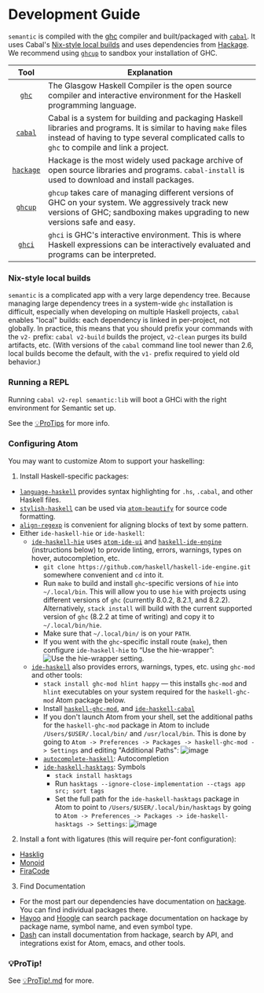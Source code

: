 # Development Guide

`semantic` is compiled with the [ghc](https://www.haskell.org/ghc/) compiler and built/packaged with [`cabal`](https://cabal.readthedocs.io/en/latest/). It uses Cabal's [Nix-style local builds](https://www.haskell.org/cabal/users-guide/nix-local-build-overview.html) and uses dependencies from [Hackage](http://hackage.haskell.org/). We recommend using [`ghcup`](https://www.haskell.org/ghcup/) to sandbox your installation of GHC.

| Tool | Explanation |
| :-------------: |-------------|
| [`ghc`](https://www.haskell.org/ghc/) | The Glasgow Haskell Compiler is the open source compiler and interactive environment for the Haskell programming language. |
| [`cabal`](https://www.haskell.org/cabal/) | Cabal is a system for building and packaging Haskell libraries and programs. It is similar to having `make` files instead of having to type several complicated calls to `ghc` to compile and link a project. |
| [`hackage`](https://hackage.haskell.org/) | Hackage is the most widely used package archive of open source libraries and programs. `cabal-install` is used to download and install packages. |
| [`ghcup`](https://www.haskell.org/ghcup/) | `ghcup` takes care of managing different versions of GHC on your system. We aggressively track new versions of GHC; sandboxing makes upgrading to new versions safe and easy. |
| [`ghci`](https://downloads.haskell.org/~ghc/5.04/docs/html/users_guide/ghci.html) | `ghci` is GHC's interactive environment. This is where Haskell expressions can be interactively evaluated and programs can be interpreted. |

### Nix-style local builds

`semantic` is a complicated app with a very large dependency tree. Because managing large dependency trees in a system-wide `ghc` installation is difficult, especially when developing on multiple Haskell projects, `cabal` enables "local" builds: each dependency is linked in per-project, not globally. In practice, this means that you should prefix your commands with the `v2-` prefix: `cabal v2-build` builds the project, `v2-clean` purges its build artifacts, etc. (With versions of the `cabal` command line tool newer than 2.6, local builds become the default, with the `v1-` prefix required to yield old behavior.)

### Running a REPL

Running `cabal v2-repl semantic:lib` will boot a GHCi with the right environment for Semantic set up.

See the [💡ProTips](💡ProTip!.md#ghci) for more info.

### Configuring Atom

You may want to customize Atom to support your haskelling:

1. Install Haskell-specific packages:
  - [`language-haskell`](https://atom.io/packages/language-haskell) provides syntax highlighting for `.hs`, `.cabal`, and other Haskell files.
  - [`stylish-haskell`](https://github.com/jaspervdj/stylish-haskell) can be used via [`atom-beautify`](https://atom.io/packages/atom-beautify) for source code formatting.
  - [`align-regexp`](https://atom.io/packages/align-regexp) is convenient for aligning blocks of text by some pattern.
  - Either `ide-haskell-hie` or `ide-haskell`:
    - [`ide-haskell-hie`](https://atom.io/packages/ide-haskell-hie) uses [`atom-ide-ui`](https://atom.io/packages/atom-ide-ui) and [`haskell-ide-engine`](https://github.com/haskell/haskell-ide-engine) (instructions below) to provide linting, errors, warnings, types on hover, autocompletion, etc.
      - `git clone https://github.com/haskell/haskell-ide-engine.git` somewhere convenient and `cd` into it.
      - Run `make` to build and install `ghc`-specific versions of `hie` into `~/.local/bin`. This will allow you to use `hie` with projects using different versions of `ghc` (currently 8.0.2, 8.2.1, and 8.2.2). Alternatively, `stack install` will build with the current supported version of `ghc` (8.2.2 at time of writing) and copy it to `~/.local/bin/hie`.
      - Make sure that `~/.local/bin/` is on your `PATH`.
      - If you went with the `ghc`-specific install route (`make`), then configure `ide-haskell-hie` to “Use the hie-wrapper”: ![Use the hie-wrapper setting](https://user-images.githubusercontent.com/59671/37608252-74efb0c4-2b70-11e8-8f24-f60650a59f66.png).
    - [`ide-haskell`](https://atom.io/packages/ide-haskell) also provides errors, warnings, types, etc. using `ghc-mod` and other tools:
      - `stack install ghc-mod hlint happy` — this installs `ghc-mod` and `hlint` executables on your system required for the `haskell-ghc-mod` Atom package below.
      - Install [`haskell-ghc-mod`](https://atom.io/packages/haskell-ghc-mod), and [`ide-haskell-cabal`](https://atom.io/packages/ide-haskell-cabal)
      - If you don't launch Atom from your shell, set the additional paths for the `haskell-ghc-mod` package in Atom to include `/Users/$USER/.local/bin/` and `/usr/local/bin`. This is done by going to `Atom -> Preferences -> Packages -> haskell-ghc-mod -> Settings` and editing "Additional Paths":
  ![image](https://user-images.githubusercontent.com/875834/31060015-5ff171b0-a6c0-11e7-9f44-65ff776cd9a2.png)
      - [`autocomplete-haskell`](https://atom.io/packages/autocomplete-haskell): Autocompletion
      - [`ide-haskell-hasktags`](https://atom.io/packages/ide-haskell-hasktags): Symbols
        -  `stack install hasktags`
        -  Run `hasktags --ignore-close-implementation --ctags app src; sort tags`
        -  Set the full path for the `ide-haskell-hasktags` package in Atom to point to `/Users/$USER/.local/bin/hasktags` by going to `Atom -> Preferences -> Packages -> ide-haskell-hasktags -> Settings`:
        ![image](https://user-images.githubusercontent.com/875834/31060038-a2911db8-a6c0-11e7-860d-07b0a45514bc.png)
2. Install a font with ligatures (this will require per-font configuration):
  - [Hasklig](https://github.com/i-tu/Hasklig)
  - [Monoid](http://larsenwork.com/monoid/)
  - [FiraCode](https://github.com/tonsky/FiraCode)
3. Find Documentation
  - For the most part our dependencies have documentation on [hackage](http://hackage.haskell.org/packages/). You can find individual packages there.
  - [Hayoo](http://hayoo.fh-wedel.de/) and [Hoogle](https://www.haskell.org/hoogle/) can search package documentation on hackage by package name, symbol name, and even symbol type.
  - [Dash](https://kapeli.com/dash) can install documentation from hackage, search by API, and integrations exist for Atom, emacs, and other tools.

### 💡ProTip!

See [💡ProTip!.md](💡ProTip!.md) for more.
